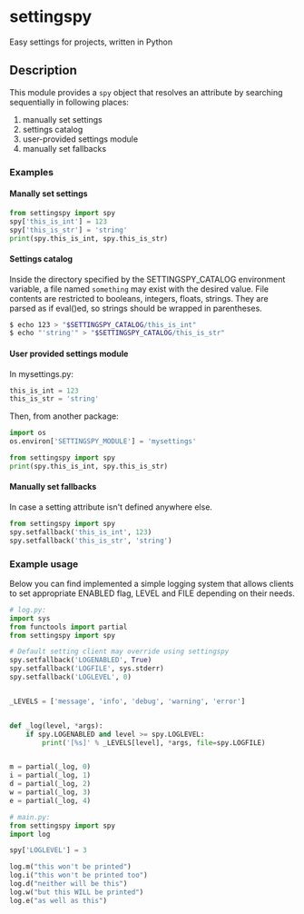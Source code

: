 # settingspy #

Easy settings for projects, written in Python

## Description ##

This module provides a `spy` object that resolves an attribute by
searching sequentially in following places:

1. manually set settings
2. settings catalog
3. user-provided settings module
4. manually set fallbacks


### Examples ###

#### Manally set settings ####

```python
from settingspy import spy
spy['this_is_int'] = 123
spy['this_is_str'] = 'string'
print(spy.this_is_int, spy.this_is_str)
```

#### Settings catalog ####

Inside the directory specified by the SETTINGSPY_CATALOG environment
variable, a file named `something` may exist with the desired value.
File contents are restricted to booleans, integers, floats, strings.
They are parsed as if eval()ed, so strings should be wrapped in
parentheses.

```bash
$ echo 123 > "$SETTINGSPY_CATALOG/this_is_int"
$ echo "'string'" > "$SETTINGSPY_CATALOG/this_is_str"
```

#### User provided settings module ####

In mysettings.py:
```python
this_is_int = 123
this_is_str = 'string'
```

Then, from another package:
```python
import os
os.environ['SETTINGSPY_MODULE'] = 'mysettings'

from settingspy import spy
print(spy.this_is_int, spy.this_is_str)
```

#### Manually set fallbacks

In case a setting attribute isn't defined anywhere else.

```python
from settingspy import spy
spy.setfallback('this_is_int', 123)
spy.setfallback('this_is_str', 'string')
```

### Example usage ###

Below you can find implemented a simple logging system that allows
clients to set appropriate ENABLED flag, LEVEL and FILE depending on
their needs.

```python
# log.py:
import sys
from functools import partial
from settingspy import spy

# Default setting client may override using settingspy
spy.setfallback('LOGENABLED', True)
spy.setfallback('LOGFILE', sys.stderr)
spy.setfallback('LOGLEVEL', 0)


_LEVELS = ['message', 'info', 'debug', 'warning', 'error']


def _log(level, *args):
    if spy.LOGENABLED and level >= spy.LOGLEVEL:
        print('[%s]' % _LEVELS[level], *args, file=spy.LOGFILE)


m = partial(_log, 0)
i = partial(_log, 1)
d = partial(_log, 2)
w = partial(_log, 3)
e = partial(_log, 4)

# main.py:
from settingspy import spy
import log

spy['LOGLEVEL'] = 3

log.m("this won't be printed")
log.i("this won't be printed too")
log.d("neither will be this")
log.w("but this WILL be printed")
log.e("as well as this")
```
